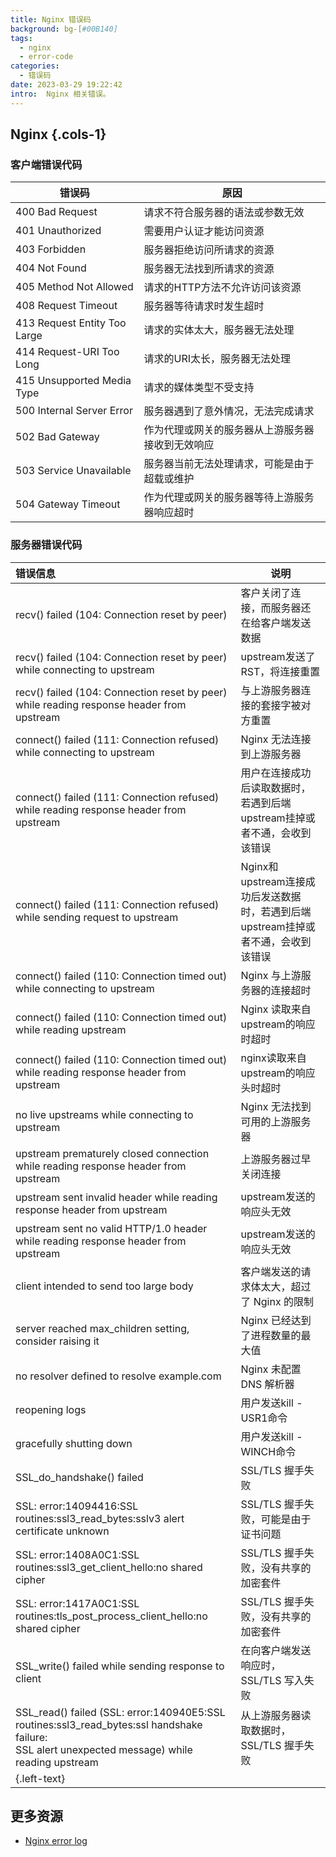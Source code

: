 ```yaml
---
title: Nginx 错误码
background: bg-[#00B140]
tags:
  - nginx
  - error-code
categories:
  - 错误码
date: 2023-03-29 19:22:42
intro:  Nginx 相关错误。
---
```




Nginx  {.cols-1}
--------

### 客户端错误代码

| 错误码                       | 原因                                             |
| ---------------------------- | ------------------------------------------------ |
| 400 Bad Request              | 请求不符合服务器的语法或参数无效                 |
| 401 Unauthorized             | 需要用户认证才能访问资源                         |
| 403 Forbidden                | 服务器拒绝访问所请求的资源                       |
| 404 Not Found                | 服务器无法找到所请求的资源                       |
| 405 Method Not Allowed       | 请求的HTTP方法不允许访问该资源                   |
| 408 Request Timeout          | 服务器等待请求时发生超时                         |
| 413 Request Entity Too Large | 请求的实体太大，服务器无法处理                   |
| 414 Request-URI Too Long     | 请求的URI太长，服务器无法处理                    |
| 415 Unsupported Media Type   | 请求的媒体类型不受支持                           |
| 500 Internal Server Error    | 服务器遇到了意外情况，无法完成请求               |
| 502 Bad Gateway              | 作为代理或网关的服务器从上游服务器接收到无效响应 |
| 503 Service Unavailable      | 服务器当前无法处理请求，可能是由于超载或维护     |
| 504 Gateway Timeout          | 作为代理或网关的服务器等待上游服务器响应超时     |

### 服务器错误代码

| 错误信息                                                     | 说明                                                         |
| :----------------------------------------------------------- | ------------------------------------------------------------ |
| recv() failed (104: Connection reset by peer)                | 客户关闭了连接，而服务器还在给客户端发送数据                 |
| recv() failed (104: Connection reset by peer) while connecting to upstream | upstream发送了RST，将连接重置                                |
| recv() failed (104: Connection reset by peer) while reading response header from upstream | 与上游服务器连接的套接字被对方重置                           |
| connect() failed (111: Connection refused) while connecting to upstream | Nginx 无法连接到上游服务器                                   |
| connect() failed (111: Connection refused) while reading response header from upstream | 用户在连接成功后读取数据时，若遇到后端upstream挂掉或者不通，会收到该错误 |
| connect() failed (111: Connection refused) while sending request to upstream | Nginx和upstream连接成功后发送数据时，若遇到后端upstream挂掉或者不通，会收到该错误 |
| connect() failed (110: Connection timed out) while connecting to upstream | Nginx 与上游服务器的连接超时                                 |
| connect() failed (110: Connection timed out) while reading upstream | Nginx 读取来自upstream的响应时超时                           |
| connect() failed (110: Connection timed out) while reading response header from upstream | nginx读取来自upstream的响应头时超时                          |
| no live upstreams while connecting to upstream               | Nginx 无法找到可用的上游服务器                               |
| upstream prematurely closed connection while reading response header from upstream | 上游服务器过早关闭连接                                       |
| upstream sent invalid header while reading response header from upstream | upstream发送的响应头无效                                     |
| upstream sent no valid HTTP/1.0 header while reading response header from upstream | upstream发送的响应头无效                                     |
| client intended to send too large body                       | 客户端发送的请求体太大，超过了 Nginx 的限制                  |
| server reached max_children setting, consider raising it     | Nginx 已经达到了进程数量的最大值                             |
| no resolver defined to resolve example.com                   | Nginx 未配置 DNS 解析器                                      |
| reopening logs                                               | 用户发送kill -USR1命令                                       |
| gracefully shutting down                                     | 用户发送kill -WINCH命令                                      |
| SSL_do_handshake() failed                                    | SSL/TLS 握手失败                                             |
| SSL: error:14094416:SSL routines:ssl3_read_bytes:sslv3 alert certificate unknown | SSL/TLS 握手失败，可能是由于证书问题                         |
| SSL: error:1408A0C1:SSL routines:ssl3_get_client_hello:no shared cipher | SSL/TLS 握手失败，没有共享的加密套件                         |
| SSL: error:1417A0C1:SSL routines:tls_post_process_client_hello:no shared cipher | SSL/TLS 握手失败，没有共享的加密套件                         |
| SSL_write() failed while sending response to client          | 在向客户端发送响应时，SSL/TLS 写入失败                       |
| SSL_read() failed (SSL: error:140940E5:SSL routines:ssl3_read_bytes:ssl handshake failure:<br />SSL alert unexpected message) while reading upstream | 从上游服务器读取数据时，SSL/TLS 握手失败                     |
| {.left-text}                                                 |                                                              |


更多资源
---

- [Nginx error log](https://nginx.org/en/docs/http/ngx_http_log_module.html#error_log)